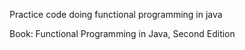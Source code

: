 Practice code doing functional programming in java

Book: Functional Programming in Java, Second Edition

